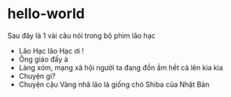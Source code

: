 # hello-world
Sau đây là 1 vài câu nói trong bộ phim lão hạc
- Lão Hạc lão Hạc ơi !
- Ông giáo đấy à
- Làng xóm, mạng xã hội người ta đang đồn ầm hết cả lên kia kìa
- Chuyện gì?
- Chuyện cậu Vàng nhã lão là giống chó Shiba của Nhật Bản
